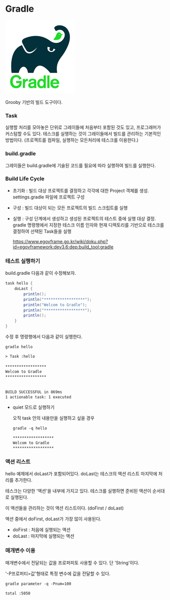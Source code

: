 # Gradle

![gradle](img/gradle.png)

Grooby 기반의 빌드 도구이다. 


### Task
실행할 처리를 모아놓은 단위로 그레이들에 처음부터 포함된 것도 있고, 프로그래머가 커스텀할 수도 있다.
테스크를 실행하는 것이 그레이들에서 빌드를 관리하는 기본적인 방법이다. (프로젝트를 컴파일, 실행하는 모든처리에 테스크를 이용한다.)


### build.gradle
그레이들은 build.gradle에 기술된 코드를 필요에 따라 실행하여 빌드를 실행한다. 



### Build Life Cycle

- 초기화 : 빌드 대상 프로젝트를 결정하고 각각에 대한 Project 객체를 생성. settings.gradle 파일에 프로젝트 구성

- 구성 : 빌드 대상이 되는 모든 프로젝트의 빌드 스크립트를 실행

- 실행 : 구성 단계에서 생성하고 생성된 프로젝트의 테스트 중에 실행 대상 결정. gradle 명령행에서 지정한 테스크  이름 인자와 현재 디렉토리를 기반으로 테스크를 결정하여 선택된 Task들을 실행

  

  https://www.egovframe.go.kr/wiki/doku.php?id=egovframework:dev3.6:dep:build_tool:gradle



### 테스트 실행하기

build.gradle 다음과 같이 수정해보자. 



```groovy
task hello {
    doLast {
        println();
        println("******************");
        println("Welcom to Gradle");
        println("******************");
        println();
    }
}
```



수정 후 명령행에서 다음과 같이 실행한다. 

```
gradle hello
```

```
> Task :hello

******************
Welcom to Gradle
******************


BUILD SUCCESSFUL in 869ms
1 actionable task: 1 executed
```



- quiet 모드로 실행하기 

  오직 task 안의 내용만을 실행하고 싶을 경우 

  ```
  gradle -q hello
  ```

  ```
  ******************
  Welcom to Gradle
  ******************
  ```

  

### 액션 리스트

hello 예제에서 doLast가 포함되어있다. doLast는 테스크의 액션 리스트 마지막에 처리를 추가한다. 

테스크는 다양한 '액션'을 내부에 가지고 있다. 테스크를 실행하면 준비된 액션이 순서대로 실행된다.

이 액션들을 관리하는 것이 액션 리스트이다. (doFirst / doLast) 

액션 중에서 doFirst, doLast가 가장 많이 사용된다. 

- doFirst : 처음에 실행되는 액션
- doLast : 마지막에 실행되는 액션


### 매개변수 이용

매개변수에서 전달되는 값을 프로퍼피토 사용할 수 있다. 단 'String'이다. 

'-P프로퍼티=값'형태로 특정 변수에 값을 전달할 수 있다.  

```
gradle parameter -q -Pnum=100
```

```
total :5050
```



